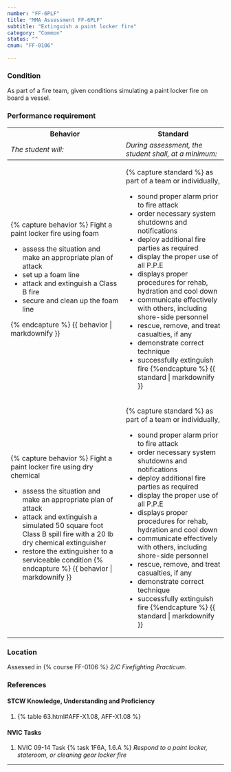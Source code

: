 ```yaml
---
number: "FF-6PLF"
title: "MMA Assessment FF-6PLF"
subtitle: "Extinguish a paint locker fire"
category: "Common"
status: ""
cnum: "FF-0106"

---
```

### Condition

As part of a fire team, given conditions simulating a paint locker fire on board a vessel.

### Performance requirement 

<table width='100%' class='Guidelines'>
 <thead>
 <tr>
     <th class='thirty'>Behavior</th>
     <th class='seventy'>Standard</th>
 </tr>
 <tr>
     <td><em>The student will:</em></td>
     <td><em>During assessment, the student shall, at a minimum:</em></td>
 </tr>
 </thead>
 <tbody>
 

<tr><td>

{% capture behavior %}
Fight a paint locker fire using foam

* assess the situation and make an appropriate plan of attack
* set up a foam line
* attack and extinguish a Class B fire
* secure and clean up the foam line

{% endcapture %}
{{ behavior | markdownify }}

</td><td>

{% capture standard %}
as part of a team or individually,

* sound proper alarm prior to fire attack
* order necessary system shutdowns and notifications
* deploy additional fire parties as required 
* display the proper use of all P.P.E
* displays proper procedures for rehab, hydration and cool down 
* communicate effectively with others, including shore-side personnel
* rescue, remove, and treat casualties, if any
* demonstrate correct technique
* successfully extinguish fire
{%endcapture %}
{{ standard | markdownify }}

</td></tr>



<tr><td>

{% capture behavior %}
Fight a paint locker fire using dry chemical

* assess the situation and make an appropriate plan of attack
* attack and extinguish a simulated 50 square foot Class B spill fire with a 20 lb dry chemical extinguisher
* restore the extinguisher to a serviceable condition
{% endcapture %}
{{ behavior | markdownify }}

</td><td>

{% capture standard %}
as part of a team or individually,

* sound proper alarm prior to fire attack
* order necessary system shutdowns and notifications
* deploy additional fire parties as required 
* display the proper use of all P.P.E
* displays proper procedures for rehab, hydration and cool down 
* communicate effectively with others, including shore-side personnel
* rescue, remove, and treat casualties, if any
* demonstrate correct technique
* successfully extinguish fire
{%endcapture %}
{{ standard | markdownify }}

</td></tr>



 </tbody>
 </table>

### Location

Assessed in  {% course  FF-0106 %}  *2/C Firefighting Practicum*.

### References

#### STCW Knowledge, Understanding and Proficiency

1. {% table 63.html#AFF-X1.08, AFF-X1.08 %}


#### NVIC Tasks

1. NVIC 09-14 Task {% task 1F6A, 1.6.A %} *Respond to a paint locker,  stateroom, or cleaning gear locker fire*



***

